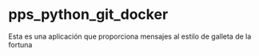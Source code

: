 # pps_python_git_docker

Esta es una aplicación que proporciona mensajes al estilo de galleta de la fortuna

